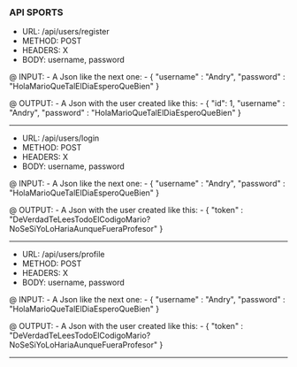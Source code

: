 ### API SPORTS

+ URL: /api/users/register
+ METHOD: POST
+ HEADERS: X
+ BODY: username, password

@ INPUT:
    - A Json like the next one:
        - {
            "username" : "Andry", 
            "password" : "HolaMarioQueTalElDiaEsperoQueBien"
        }

@ OUTPUT:
    - A Json with the user created like this:
        - {
            "id": 1,
            "username" : "Andry", 
            "password" : "HolaMarioQueTalElDiaEsperoQueBien"
        }

---------------------------------------

+ URL: /api/users/login
+ METHOD: POST
+ HEADERS: X
+ BODY: username, password

@ INPUT:
    - A Json like the next one:
        - {
            "username" : "Andry", 
            "password" : "HolaMarioQueTalElDiaEsperoQueBien"
        }

@ OUTPUT:
    - A Json with the user created like this:
        - {
            "token" : "DeVerdadTeLeesTodoElCodigoMario?NoSeSiYoLoHariaAunqueFueraProfesor"
        }

---------------------------------------

+ URL: /api/users/profile
+ METHOD: POST
+ HEADERS: X
+ BODY: username, password

@ INPUT:
    - A Json like the next one:
        - {
            "username" : "Andry", 
            "password" : "HolaMarioQueTalElDiaEsperoQueBien"
        }

@ OUTPUT:
    - A Json with the user created like this:
        - {
            "token" : "DeVerdadTeLeesTodoElCodigoMario?NoSeSiYoLoHariaAunqueFueraProfesor"
        }

---------------------------------------